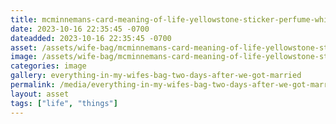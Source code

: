 ```yaml
---
title: mcminnemans-card-meaning-of-life-yellowstone-sticker-perfume-whitebird-ticket-boba-straw-wrapper-string-cheese-wrapper-bobby-pins-spree-wrapper.jpeg
date: 2023-10-16 22:35:45 -0700
dateadded: 2023-10-16 22:35:45 -0700
asset: /assets/wife-bag/mcminnemans-card-meaning-of-life-yellowstone-sticker-perfume-whitebird-ticket-boba-straw-wrapper-string-cheese-wrapper-bobby-pins-spree-wrapper.jpeg
image: /assets/wife-bag/mcminnemans-card-meaning-of-life-yellowstone-sticker-perfume-whitebird-ticket-boba-straw-wrapper-string-cheese-wrapper-bobby-pins-spree-wrapper.jpeg
categories: image
gallery: everything-in-my-wifes-bag-two-days-after-we-got-married
permalink: /media/everything-in-my-wifes-bag-two-days-after-we-got-married/mcminnemans-card-meaning-of-life-yellowstone-sticker-perfume-whitebird-ticket-boba-straw-wrapper-string-cheese-wrapper-bobby-pins-spree-wrapper-jpeg
layout: asset
tags: ["life", "things"]
--- 
```


